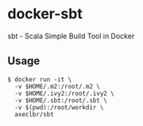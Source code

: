 # docker-sbt
sbt - Scala Simple Build Tool in Docker

## Usage

    $ docker run -it \
      -v $HOME/.m2:/root/.m2 \
      -v $HOME/.ivy2:/root/.ivy2 \
      -v $HOME/.sbt:/root/.sbt \
      -v $(pwd):/root/workdir \
      axeclbr/sbt
